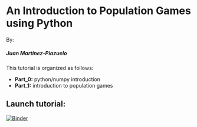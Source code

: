 # An Introduction to Population Games using Python
By: 
##### Juan Martinez-Piazuelo

This tutorial is organized as follows:
* **Part_0:** python/numpy introduction
* **Part_1:** introduction to population games

## Launch tutorial:
[![Binder](https://mybinder.org/badge_logo.svg)](https://mybinder.org/v2/gh/Martinez-Piazuelo/population_games/main)